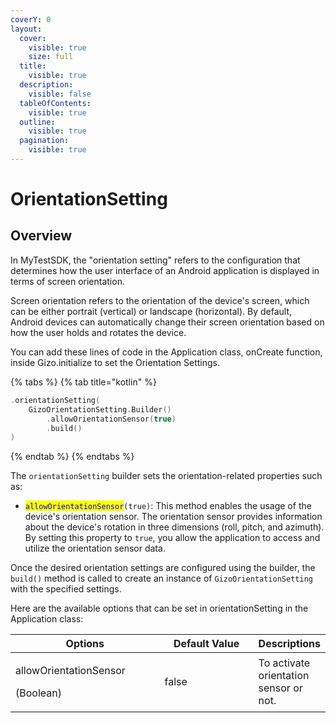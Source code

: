 ```yaml
---
coverY: 0
layout:
  cover:
    visible: true
    size: full
  title:
    visible: true
  description:
    visible: false
  tableOfContents:
    visible: true
  outline:
    visible: true
  pagination:
    visible: true
---
```


# OrientationSetting

## Overview

In MyTestSDK, the "orientation setting" refers to the configuration that determines how the user interface of an Android application is displayed in terms of screen orientation.

Screen orientation refers to the orientation of the device's screen, which can be either portrait (vertical) or landscape (horizontal). By default, Android devices can automatically change their screen orientation based on how the user holds and rotates the device.

You can add these lines of code in the Application class, onCreate function, inside Gizo.initialize to set the Orientation Settings.

{% tabs %}
{% tab title="kotlin" %}
```kotlin
.orientationSetting(
    GizoOrientationSetting.Builder()
        .allowOrientationSensor(true)
        .build()
)
```
{% endtab %}
{% endtabs %}

The `orientationSetting` builder sets the orientation-related properties such as:

* <mark style="color:blue;">`allowOrientationSensor`</mark>`(true)`: This method enables the usage of the device's orientation sensor. The orientation sensor provides information about the device's rotation in three dimensions (roll, pitch, and azimuth). By setting this property to `true`, you allow the application to access and utilize the orientation sensor data.

Once the desired orientation settings are configured using the builder, the `build()` method is called to create an instance of `GizoOrientationSetting` with the specified settings.



Here are the available options that can be set in orientationSetting in the Application class:



<table><thead><tr><th width="227">Options</th><th width="141.33333333333331">Default Value</th><th>Descriptions</th></tr></thead><tbody><tr><td><p>allowOrientationSensor</p><p>(Boolean)</p></td><td>false</td><td>To activate orientation sensor or not.</td></tr></tbody></table>
